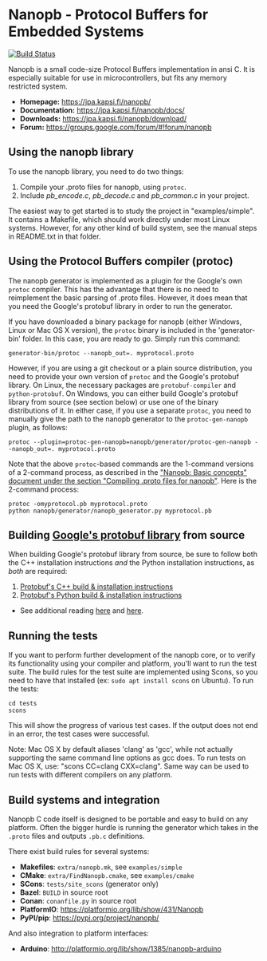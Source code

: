 Nanopb - Protocol Buffers for Embedded Systems
==============================================

[![Build Status](https://travis-ci.org/nanopb/nanopb.svg?branch=master)](https://travis-ci.org/nanopb/nanopb)

Nanopb is a small code-size Protocol Buffers implementation in ansi C. It is
especially suitable for use in microcontrollers, but fits any memory
restricted system.

* **Homepage:** https://jpa.kapsi.fi/nanopb/
* **Documentation:** https://jpa.kapsi.fi/nanopb/docs/
* **Downloads:** https://jpa.kapsi.fi/nanopb/download/
* **Forum:** https://groups.google.com/forum/#!forum/nanopb



Using the nanopb library
------------------------
To use the nanopb library, you need to do two things:

1. Compile your .proto files for nanopb, using `protoc`.
2. Include *pb_encode.c*, *pb_decode.c* and *pb_common.c* in your project.

The easiest way to get started is to study the project in "examples/simple".
It contains a Makefile, which should work directly under most Linux systems.
However, for any other kind of build system, see the manual steps in
README.txt in that folder.



Using the Protocol Buffers compiler (protoc)
--------------------------------------------
The nanopb generator is implemented as a plugin for the Google's own `protoc`
compiler. This has the advantage that there is no need to reimplement the
basic parsing of .proto files. However, it does mean that you need the
Google's protobuf library in order to run the generator.

If you have downloaded a binary package for nanopb (either Windows, Linux or
Mac OS X version), the `protoc` binary is included in the 'generator-bin'
folder. In this case, you are ready to go. Simply run this command:

    generator-bin/protoc --nanopb_out=. myprotocol.proto

However, if you are using a git checkout or a plain source distribution, you
need to provide your own version of `protoc` and the Google's protobuf library.
On Linux, the necessary packages are `protobuf-compiler` and `python-protobuf`.
On Windows, you can either build Google's protobuf library from source (see section below) or use
one of the binary distributions of it. In either case, if you use a separate
`protoc`, you need to manually give the path to the nanopb generator to the `protoc-gen-nanopb` 
plugin, as follows:

    protoc --plugin=protoc-gen-nanopb=nanopb/generator/protoc-gen-nanopb --nanopb_out=. myprotocol.proto

Note that the above `protoc`-based commands are the 1-command versions of a 2-command process, as described in the ["Nanopb: Basic concepts" document under the section "Compiling .proto files for nanopb"](https://jpa.kapsi.fi/nanopb/docs/concepts.html#compiling-proto-files-for-nanopb). Here is the 2-command process:

    protoc -omyprotocol.pb myprotocol.proto
    python nanopb/generator/nanopb_generator.py myprotocol.pb



Building [Google's protobuf library](https://github.com/protocolbuffers/protobuf) from source
---------------------------------------------------------------------------------------------
When building Google's protobuf library from source, be sure to follow both the C++ installation instructions *and* the Python installation instructions, as *both* are required:
1. [Protobuf's C++ build & installation instructions](https://github.com/protocolbuffers/protobuf/tree/master/src)
2. [Protobuf's Python build & installation instructions](https://github.com/protocolbuffers/protobuf/tree/master/python)  
- See additional reading [here](https://github.com/nanopb/nanopb/issues/417#issuecomment-517619517) and [here](https://stackoverflow.com/questions/57367265/how-to-compile-nanopb-proto-file-into-h-and-c-files-using-nanopb-and-protobuf/57367543#57367543).



Running the tests
-----------------
If you want to perform further development of the nanopb core, or to verify
its functionality using your compiler and platform, you'll want to run the
test suite. The build rules for the test suite are implemented using Scons,
so you need to have that installed (ex: `sudo apt install scons` on Ubuntu). To run the tests:

    cd tests
    scons

This will show the progress of various test cases. If the output does not
end in an error, the test cases were successful.

Note: Mac OS X by default aliases 'clang' as 'gcc', while not actually
supporting the same command line options as gcc does. To run tests on
Mac OS X, use: "scons CC=clang CXX=clang". Same way can be used to run
tests with different compilers on any platform.



Build systems and integration
-----------------------------
Nanopb C code itself is designed to be portable and easy to build
on any platform. Often the bigger hurdle is running the generator which
takes in the `.proto` files and outputs `.pb.c` definitions.

There exist build rules for several systems:

* **Makefiles**: `extra/nanopb.mk`, see `examples/simple`
* **CMake**: `extra/FindNanopb.cmake`, see `examples/cmake`
* **SCons**: `tests/site_scons` (generator only)
* **Bazel**: `BUILD` in source root
* **Conan**: `conanfile.py` in source root
* **PlatformIO**: https://platformio.org/lib/show/431/Nanopb
* **PyPI/pip**: https://pypi.org/project/nanopb/

And also integration to platform interfaces:

* **Arduino**: http://platformio.org/lib/show/1385/nanopb-arduino
